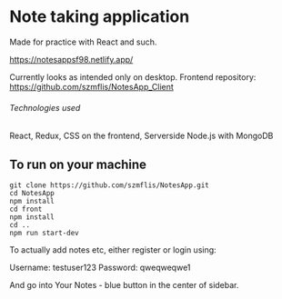 # Note taking application

Made for practice with React and such.

https://notesappsf98.netlify.app/

Currently looks as intended only on desktop. 
Frontend repository: https://github.com/szmflis/NotesApp_Client

###### Technologies used
React, Redux, CSS on the frontend, Serverside Node.js with MongoDB

## To run on your machine

```
git clone https://github.com/szmflis/NotesApp.git
cd NotesApp
npm install
cd front
npm install
cd ..
npm run start-dev
```

To actually add notes etc, either register or login using:

  Username: testuser123 
  Password: qweqweqwe1

And go into Your Notes - blue button in the center of sidebar.